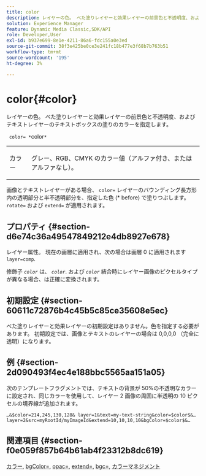 ```yaml
---
title: color
description: レイヤーの色。 べた塗りレイヤーと効果レイヤーの前景色と不透明度、およびテキストレイヤーのテキストボックスの塗りのカラーを指定します。
solution: Experience Manager
feature: Dynamic Media Classic,SDK/API
role: Developer,User
exl-id: b937e699-8e1e-4211-86a6-fdc155a0e3ed
source-git-commit: 38f3e425be0ce3e241fc18b477e3f68b7b763b51
workflow-type: tm+mt
source-wordcount: '195'
ht-degree: 3%

---
```


# color{#color}

レイヤーの色。 べた塗りレイヤーと効果レイヤーの前景色と不透明度、およびテキストレイヤーのテキストボックスの塗りのカラーを指定します。

` color= *`color`*`

<table id="simpletable_68645167998A42229CEF858909FD447E"> 
 <tr class="strow"> 
  <td class="stentry"> <p> <span class="codeph"> <span class="varname"> カラー </span> </span> </p> </td> 
  <td class="stentry"> <p>グレー、RGB、CMYK のカラー値（アルファ付き、またはアルファなし）。 </p> </td> 
 </tr> 
</table>

画像とテキストレイヤーがある場合、 `color=` レイヤーのバウンディング長方形内の透明部分と半不透明部分を、指定した色 (* before) で塗りつぶします。 `rotate=` および `extend=` が適用されます。

## プロパティ {#section-d6e74c36a49547849212e4db8927e678}

レイヤー属性。 現在の画層に適用され、次の場合は画層 0 に適用されます `layer=comp`.

修飾子 *`color`* は、 *`color`*. および *`color`* 結合時にレイヤー画像のピクセルタイプが異なる場合、は正確に変換されます。

## 初期設定 {#section-60611c72876b4c45b5c85ce35608e5ec}

べた塗りレイヤーと効果レイヤーの初期設定はありません。色を指定する必要があります。 初期設定では、画像とテキストのレイヤーの場合は 0,0,0,0 （完全に透明）になります。

## 例 {#section-2d090493f4ec4e188bbc5565aa151a05}

次のテンプレートフラグメントでは、テキストの背景が 50%の不透明なカラーに設定され、同じカラーを使用して、レイヤー 2 画像の周囲に半透明の 10 ピクセルの境界線が追加されます。

`…&$color=214,245,130,128& layer=1&text=my-text-string&color=$color$&… layer=2&src=myRootId/myImageId&extend=10,10,10,10&bgColor=$color$&…`

## 関連項目 {#section-f0e059f857b64b61ab4f23312b8dc619}

[カラー](../../../../../is-api/http-ref/image-serving-api-ref/c-http-protocol-reference/c-data-types/r-is-http-color.md#reference-0fdb264a3aed4bd78451bb55311f6e93), [bgColor=](../../../../../is-api/http-ref/image-serving-api-ref/c-http-protocol-reference/c-command-reference/r-bgcolor.md#reference-441371ba4ef54fe781887c5ae448f6ab), [opac=](../../../../../is-api/http-ref/image-serving-api-ref/c-http-protocol-reference/c-command-reference/r-opac.md#reference-d2269b51aca34599a08d0a46ee5c27e5), [extend=](../../../../../is-api/http-ref/image-serving-api-ref/c-http-protocol-reference/c-command-reference/r-extend.md#reference-7e9156beb285459d830e2d56782a74ac), [bgc=](../../../../../is-api/http-ref/image-serving-api-ref/c-http-protocol-reference/c-command-reference/r-bgc.md#reference-53376175f617446fbe5c69120f834b88), [カラーマネジメント](../../../../../is-api/http-ref/image-serving-api-ref/c-http-protocol-reference/c-syntax-and-features/r-color-management.md#reference-c7e4a72d589145189f7e4bcb6b4544d7)

